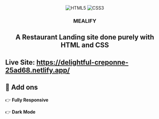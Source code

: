 <div align="center">
  <div>
    <img src="https://img.shields.io/badge/-HTML5-black?style=for-the-badge&logo=html5&logoColor=E34F26" alt="HTML5" />
    <img src="https://img.shields.io/badge/-CSS3-black?style=for-the-badge&logo=css3&logoColor=1572B6" alt="CSS3" />
  </div>
  <h3 align="center">MEALIFY</h3>
  <h2>A Restaurant Landing site done purely with HTML and CSS</h2>
</div>

## Live Site: https://delightful-creponne-25ad68.netlify.app/

## <a name="features">🔋 Add ons</a>

👉 **Fully Responsive**

👉 **Dark Mode**
